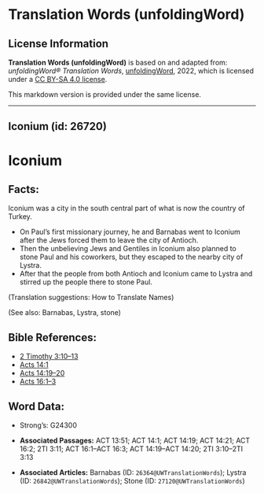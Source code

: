 # Translation Words (unfoldingWord)

## License Information

**Translation Words (unfoldingWord)** is based on and adapted from: _unfoldingWord® Translation Words_, [unfoldingWord](https://unfoldingword.org/utw), 2022, which is licensed under a [CC BY-SA 4.0 license](https://creativecommons.org/licenses/by-sa/4.0/legalcode.en).

This markdown version is provided under the same license.



--------------------------------

## Iconium (id: 26720)

Iconium
=======

Facts:
------

Iconium was a city in the south central part of what is now the country of Turkey.

* On Paul’s first missionary journey, he and Barnabas went to Iconium after the Jews forced them to leave the city of Antioch.
* Then the unbelieving Jews and Gentiles in Iconium also planned to stone Paul and his coworkers, but they escaped to the nearby city of Lystra.
* After that the people from both Antioch and Iconium came to Lystra and stirred up the people there to stone Paul.

(Translation suggestions: How to Translate Names)

(See also: Barnabas, Lystra, stone)

Bible References:
-----------------

* [2 Timothy 3:10–13](https://ref.ly/2Tim3:10-2Tim3:13)
* [Acts 14:1](https://ref.ly/Acts14:1)
* [Acts 14:19–20](https://ref.ly/Acts14:19-Acts14:20)
* [Acts 16:1–3](https://ref.ly/Acts16:1-Acts16:3)

Word Data:
----------

* Strong’s: G24300

* **Associated Passages:** ACT 13:51; ACT 14:1; ACT 14:19; ACT 14:21; ACT 16:2; 2TI 3:11; ACT 16:1–ACT 16:3; ACT 14:19–ACT 14:20; 2TI 3:10–2TI 3:13
* **Associated Articles:** Barnabas (ID: `26364@UWTranslationWords`); Lystra (ID: `26842@UWTranslationWords`); Stone (ID: `27120@UWTranslationWords`)

